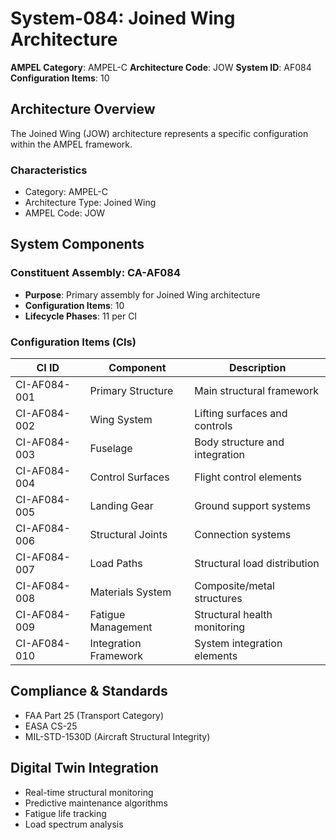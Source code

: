 # System-084: Joined Wing Architecture

**AMPEL Category**: AMPEL-C
**Architecture Code**: JOW
**System ID**: AF084
**Configuration Items**: 10

## Architecture Overview

The Joined Wing (JOW) architecture represents a specific configuration within the AMPEL framework.

### Characteristics
- Category: AMPEL-C
- Architecture Type: Joined Wing
- AMPEL Code: JOW

## System Components

### Constituent Assembly: CA-AF084
- **Purpose**: Primary assembly for Joined Wing architecture
- **Configuration Items**: 10
- **Lifecycle Phases**: 11 per CI

### Configuration Items (CIs)

| CI ID | Component | Description |
|-------|-----------|-------------|
| CI-AF084-001 | Primary Structure | Main structural framework |
| CI-AF084-002 | Wing System | Lifting surfaces and controls |
| CI-AF084-003 | Fuselage | Body structure and integration |
| CI-AF084-004 | Control Surfaces | Flight control elements |
| CI-AF084-005 | Landing Gear | Ground support systems |
| CI-AF084-006 | Structural Joints | Connection systems |
| CI-AF084-007 | Load Paths | Structural load distribution |
| CI-AF084-008 | Materials System | Composite/metal structures |
| CI-AF084-009 | Fatigue Management | Structural health monitoring |
| CI-AF084-010 | Integration Framework | System integration elements |

## Compliance & Standards
- FAA Part 25 (Transport Category)
- EASA CS-25
- MIL-STD-1530D (Aircraft Structural Integrity)

## Digital Twin Integration
- Real-time structural monitoring
- Predictive maintenance algorithms
- Fatigue life tracking
- Load spectrum analysis
